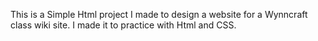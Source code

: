 This is a Simple Html project I made to design a website for a Wynncraft class wiki site. I made it to practice with Html and CSS.
